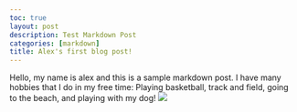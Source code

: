 ```yaml
---
toc: true
layout: post
description: Test Markdown Post
categories: [markdown]
title: Alex's first blog post!
---
```

Hello, my name is alex and this is a sample markdown post.
I have many hobbies that I do in my free time: Playing basketball, track and field, going to the beach, and playing with my dog!
![](https://www.australiangeographic.com.au/wp-content/uploads/2018/06/Direction-Island-HR-4-of-18.jpg)

